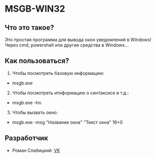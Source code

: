 # MSGB-WIN32
## Что это такое?
Это простая программа для вывода окон уведомлений в Windows! Через cmd, powershell или другие средства в Windows...
## Как пользоваться?
1. Чтобы посмотреть базовую информацию:
  + msgb.exe
2. Чтобы посмотреть итнформацию о синтаксисе и т.д.:
  + msgb.exe -hn
3. Чтобы вызвать окно:
  + msgb.exe -msg "Название окна" "Текст окна" 16+0
## Разработчик
- Роман Слабицкий: [VK](https://vk.com/romanin2)

